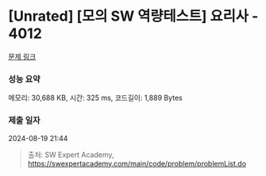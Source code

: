 # [Unrated] [모의 SW 역량테스트] 요리사 - 4012 

[문제 링크](https://swexpertacademy.com/main/code/problem/problemDetail.do?contestProbId=AWIeUtVakTMDFAVH) 

### 성능 요약

메모리: 30,688 KB, 시간: 325 ms, 코드길이: 1,889 Bytes

### 제출 일자

2024-08-19 21:44



> 출처: SW Expert Academy, https://swexpertacademy.com/main/code/problem/problemList.do